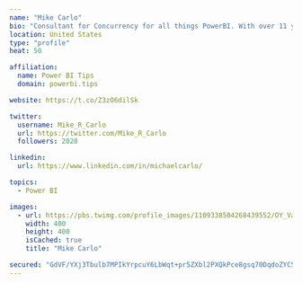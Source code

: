 ```yaml
---
name: "Mike Carlo"
bio: "Consultant for Concurrency for all things PowerBI. With over 11 years of data experience I'm making waves by deploying PowerBI into local Milwaukee Companies."
location: United States
type: "profile"
heat: 50

affiliation:
  name: Power BI Tips
  domain: powerbi.tips

website: https://t.co/Z3zO6dilSk

twitter:
  username: Mike_R_Carlo
  url: https://twitter.com/Mike_R_Carlo
  followers: 2028

linkedin:
  url: https://www.linkedin.com/in/michaelcarlo/

topics:
  - Power BI

images:
  - url: https://pbs.twimg.com/profile_images/1109338504268439552/OY_Va867_400x400.jpg
    width: 400
    height: 400
    isCached: true
    title: "Mike Carlo"

secured: "GdVF/YXj3Tbulb7MPIkYrpcuY6LbWqt+pr5ZXbl2PXQkPce8gsq70DqdoZYC5TEdMZqoxmcE+bBJXb1050zw9U/70JqoxG0OtVVIUP4zFmpjK9opSKdRr/uZbfe4MNiY9KedxIystFV8VhMWXfOXider+n4bRfvtb06nCym+Ieat095wnCNVLWqitzW+QdBgGCQcKOqZSgzw3+pU43DvGJfK6K/qKv545vi13ekux43on6l6Re7kLff9+MW4g/0RAGOmkmkW2xkpmO8bVm2uLdnbZr4Y+53vKgqYd0707wIn1DW1tA7pOOk7vtwInsuWHQcaPMim3dBfXXsUzVBNh6Mq9knDWtG7KzNbGZn4dWE1dEbK9luqpnRpTB4Ab/N0Pzd0mq2JzO9+J/PoF5nqlzYyoeZQ3qsjg1eIUdHFB9k=;7yU3jn4zRDD4+Zg3Zd6wxA=="
---
```


